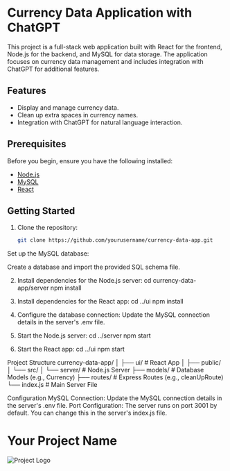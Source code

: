 # Currency Data Application with ChatGPT

This project is a full-stack web application built with React for the frontend, Node.js for the backend, and MySQL for data storage. The application focuses on currency data management and includes integration with ChatGPT for additional features.

## Features

- Display and manage currency data.
- Clean up extra spaces in currency names.
- Integration with ChatGPT for natural language interaction.

## Prerequisites

Before you begin, ensure you have the following installed:

- [Node.js](https://nodejs.org/)
- [MySQL](https://www.mysql.com/)
- [React](https://reactjs.org/)

## Getting Started

1. Clone the repository:

   ```bash
   git clone https://github.com/yourusername/currency-data-app.git
   ```

Set up the MySQL database:

Create a database and import the provided SQL schema file.

2. Install dependencies for the Node.js server:
   cd currency-data-app/server
   npm install

3. Install dependencies for the React app:
   cd ../ui
   npm install

4. Configure the database connection:
   Update the MySQL connection details in the server's .env file.

5. Start the Node.js server:
   cd ../server
   npm start

6. Start the React app:
   cd ../ui
   npm start

Project Structure
currency-data-app/
│
├── ui/              # React App
│   ├── public/
│   └── src/
│
└── server/              # Node.js Server
    ├── models/          # Database Models (e.g., Currency)
    ├── routes/          # Express Routes (e.g., cleanUpRoute)
    └── index.js         # Main Server File


Configuration
MySQL Connection: Update the MySQL connection details in the server's .env file.
Port Configuration: The server runs on port 3001 by default. You can change this in the server's index.js file.


# Your Project Name

![Project Logo](https://postimg.cc/Cdh5XyBV)
